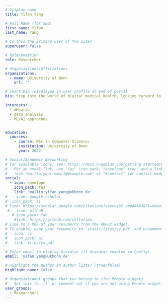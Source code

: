 ```yaml
---
# Display name
title: Yifan Yang

# Full Name (for SEO)
first_name: Yifan
last_name: Yang

# Is this the primary user of the site?
superuser: false

# Role/position
role: Researcher

# Organizations/Affiliations
organizations:
  - name: University of Bonn
    url: ''

# Short bio (displayed in user profile at end of posts)
bio: Step into the world of digital medical health, looking forward to using ML and AI to innovate medical tools and to improve the our health. 

interests:
  - dHealth
  - data analysis
  - ML/AI approches


education:
  courses:
    - course: MSc in Computer Science; 
      institution: University of Bonn
      year: 2022

# Social/Academic Networking
# For available icons, see: https://docs.hugoblox.com/getting-started/page-builder/#icons
#   For an email link, use "fas" icon pack, "envelope" icon, and a link in the
#   form "mailto:your-email@example.com" or "#contact" for contact widget.
social:
  - icon: envelope
    icon_pack: fas
    link: 'mailto:yifan.yang@ukbonn.de'
#  - icon: google-scholar
#  icon_pack: ai
# link: https://scholar.google.com/citations?user=y92_cWoAAAAJ&hl=de&oi=ao
 # - icon: github
   # icon_pack: fab
    #link: https://github.com/chflorian
# Link to a PDF of your resume/CV from the About widget.
# To enable, copy your resume/CV to `static/files/cv.pdf` and uncomment the lines below.
# - icon: cv
#   icon_pack: ai
#   link: files/cv.pdf

# Enter email to display Gravatar (if Gravatar enabled in Config)
email: 'yifan.yang@ukbonn.de'

# Highlight the author in author lists? (true/false)
highlight_name: false

# Organizational groups that you belong to (for People widget)
#   Set this to `[]` or comment out if you are not using People widget.
user_groups:
  - Researchers
---
```

